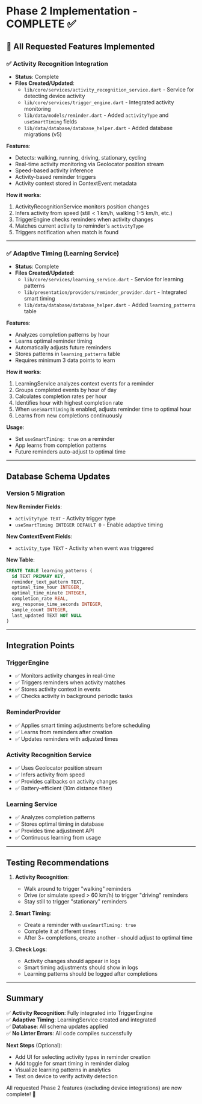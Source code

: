 # Phase 2 Implementation - COMPLETE ✅

## 🎉 All Requested Features Implemented

### ✅ Activity Recognition Integration
- **Status**: Complete
- **Files Created/Updated**:
  - `lib/core/services/activity_recognition_service.dart` - Service for detecting device activity
  - `lib/core/services/trigger_engine.dart` - Integrated activity monitoring
  - `lib/data/models/reminder.dart` - Added `activityType` and `useSmartTiming` fields
  - `lib/data/database/database_helper.dart` - Added database migrations (v5)

**Features**:
- Detects: walking, running, driving, stationary, cycling
- Real-time activity monitoring via Geolocator position stream
- Speed-based activity inference
- Activity-based reminder triggers
- Activity context stored in ContextEvent metadata

**How it works**:
1. ActivityRecognitionService monitors position changes
2. Infers activity from speed (still < 1 km/h, walking 1-5 km/h, etc.)
3. TriggerEngine checks reminders when activity changes
4. Matches current activity to reminder's `activityType`
5. Triggers notification when match is found

---

### ✅ Adaptive Timing (Learning Service)
- **Status**: Complete
- **Files Created/Updated**:
  - `lib/core/services/learning_service.dart` - Service for learning patterns
  - `lib/presentation/providers/reminder_provider.dart` - Integrated smart timing
  - `lib/data/database/database_helper.dart` - Added `learning_patterns` table

**Features**:
- Analyzes completion patterns by hour
- Learns optimal reminder timing
- Automatically adjusts future reminders
- Stores patterns in `learning_patterns` table
- Requires minimum 3 data points to learn

**How it works**:
1. LearningService analyzes context events for a reminder
2. Groups completed events by hour of day
3. Calculates completion rates per hour
4. Identifies hour with highest completion rate
5. When `useSmartTiming` is enabled, adjusts reminder time to optimal hour
6. Learns from new completions continuously

**Usage**:
- Set `useSmartTiming: true` on a reminder
- App learns from completion patterns
- Future reminders auto-adjust to optimal time

---

## Database Schema Updates

### Version 5 Migration

**New Reminder Fields**:
- `activityType TEXT` - Activity trigger type
- `useSmartTiming INTEGER DEFAULT 0` - Enable adaptive timing

**New ContextEvent Fields**:
- `activity_type TEXT` - Activity when event was triggered

**New Table**:
```sql
CREATE TABLE learning_patterns (
  id TEXT PRIMARY KEY,
  reminder_text_pattern TEXT,
  optimal_time_hour INTEGER,
  optimal_time_minute INTEGER,
  completion_rate REAL,
  avg_response_time_seconds INTEGER,
  sample_count INTEGER,
  last_updated TEXT NOT NULL
)
```

---

## Integration Points

### TriggerEngine
- ✅ Monitors activity changes in real-time
- ✅ Triggers reminders when activity matches
- ✅ Stores activity context in events
- ✅ Checks activity in background periodic tasks

### ReminderProvider
- ✅ Applies smart timing adjustments before scheduling
- ✅ Learns from reminders after creation
- ✅ Updates reminders with adjusted times

### Activity Recognition Service
- ✅ Uses Geolocator position stream
- ✅ Infers activity from speed
- ✅ Provides callbacks on activity changes
- ✅ Battery-efficient (10m distance filter)

### Learning Service
- ✅ Analyzes completion patterns
- ✅ Stores optimal timing in database
- ✅ Provides time adjustment API
- ✅ Continuous learning from usage

---

## Testing Recommendations

1. **Activity Recognition**:
   - Walk around to trigger "walking" reminders
   - Drive (or simulate speed > 60 km/h) to trigger "driving" reminders
   - Stay still to trigger "stationary" reminders

2. **Smart Timing**:
   - Create a reminder with `useSmartTiming: true`
   - Complete it at different times
   - After 3+ completions, create another - should adjust to optimal time

3. **Check Logs**:
   - Activity changes should appear in logs
   - Smart timing adjustments should show in logs
   - Learning patterns should be logged after completions

---

## Summary

✅ **Activity Recognition**: Fully integrated into TriggerEngine  
✅ **Adaptive Timing**: LearningService created and integrated  
✅ **Database**: All schema updates applied  
✅ **No Linter Errors**: All code compiles successfully  

**Next Steps** (Optional):
- Add UI for selecting activity types in reminder creation
- Add toggle for smart timing in reminder dialog
- Visualize learning patterns in analytics
- Test on device to verify activity detection

All requested Phase 2 features (excluding device integrations) are now complete! 🚀

